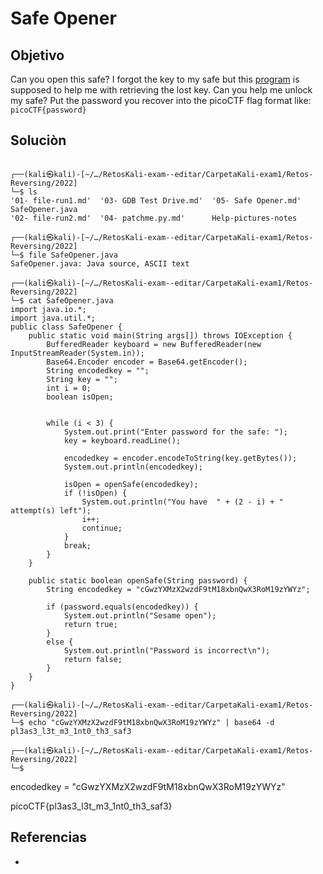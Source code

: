 # Safe Opener
## Objetivo
Can you open this safe? I forgot the key to my safe but this [program](https://artifacts.picoctf.net/c/463/SafeOpener.java) is supposed to help me with retrieving the lost key. Can you help me unlock my safe? Put the password you recover into the picoCTF flag format like: `picoCTF{password}`

## Soluciòn
```shell

┌──(kali㉿kali)-[~/…/RetosKali-exam--editar/CarpetaKali-exam1/Retos-Reversing/2022]
└─$ ls
'01- file-run1.md'  '03- GDB Test Drive.md'  '05- Safe Opener.md'     SafeOpener.java
'02- file-run2.md'  '04- patchme.py.md'      Help-pictures-notes

┌──(kali㉿kali)-[~/…/RetosKali-exam--editar/CarpetaKali-exam1/Retos-Reversing/2022]
└─$ file SafeOpener.java
SafeOpener.java: Java source, ASCII text

┌──(kali㉿kali)-[~/…/RetosKali-exam--editar/CarpetaKali-exam1/Retos-Reversing/2022]
└─$ cat SafeOpener.java
import java.io.*;
import java.util.*;  
public class SafeOpener {
    public static void main(String args[]) throws IOException {
        BufferedReader keyboard = new BufferedReader(new InputStreamReader(System.in));
        Base64.Encoder encoder = Base64.getEncoder();
        String encodedkey = "";
        String key = "";
        int i = 0;
        boolean isOpen;
        

        while (i < 3) {
            System.out.print("Enter password for the safe: ");
            key = keyboard.readLine();

            encodedkey = encoder.encodeToString(key.getBytes());
            System.out.println(encodedkey);
              
            isOpen = openSafe(encodedkey);
            if (!isOpen) {
                System.out.println("You have  " + (2 - i) + " attempt(s) left");
                i++;
                continue;
            }
            break;
        }
    }
    
    public static boolean openSafe(String password) {
        String encodedkey = "cGwzYXMzX2wzdF9tM18xbnQwX3RoM19zYWYz";
        
        if (password.equals(encodedkey)) {
            System.out.println("Sesame open");
            return true;
        }
        else {
            System.out.println("Password is incorrect\n");
            return false;
        }
    }
}  

┌──(kali㉿kali)-[~/…/RetosKali-exam--editar/CarpetaKali-exam1/Retos-Reversing/2022]
└─$ echo "cGwzYXMzX2wzdF9tM18xbnQwX3RoM19zYWYz" | base64 -d     
pl3as3_l3t_m3_1nt0_th3_saf3     

┌──(kali㉿kali)-[~/…/RetosKali-exam--editar/CarpetaKali-exam1/Retos-Reversing/2022]
└─$ 

```

encodedkey = "cGwzYXMzX2wzdF9tM18xbnQwX3RoM19zYWYz"

picoCTF{pl3as3_l3t_m3_1nt0_th3_saf3}

## Referencias
- []()